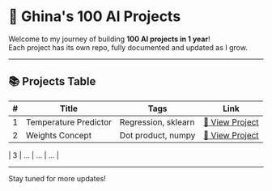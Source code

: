 # 💯 Ghina's 100 AI Projects

Welcome to my journey of building **100 AI projects in 1 year**!  
Each project has its own repo, fully documented and updated as I grow.

---

## 📚 Projects Table

| # | Title | Tags | Link |
|---|-------|------|------|
| 1 | Temperature Predictor | Regression, sklearn | [🔗 View Project](https://github.com/Ghina-codes/01-temperature-predictor) |
| 2 | Weights Concept | Dot product, numpy | [🔗 View Project](https://github.com/Ghina-codes/02-weights-concept) |

| 3 | ... | ... | ... |

---

Stay tuned for more updates!
